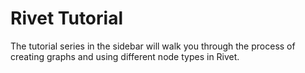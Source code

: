 # Rivet Tutorial

The tutorial series in the sidebar will walk you through the process of creating graphs and using different node
types in Rivet.
